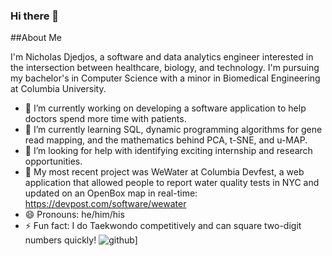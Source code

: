 ### Hi there 👋

##About Me
<!--
**reformist/reformist** is a ✨ _special_ ✨ repository because its `README.md` (this file) appears on your GitHub profile.
-->
I'm Nicholas Djedjos, a software and data analytics engineer interested in the intersection between healthcare, biology, and technology. I'm pursuing my bachelor's in Computer Science with a minor in Biomedical Engineering at Columbia University.

- 🔭 I’m currently working on developing a software application to help doctors spend more time with patients.
- 🌱 I’m currently learning SQL, dynamic programming algorithms for gene read mapping, and the mathematics behind PCA, t-SNE, and u-MAP. 
- 🤔 I’m looking for help with identifying exciting internship and research opportunities.
- 💬 My most recent project was WeWater at Columbia Devfest, a web application that allowed people to report water quality tests in NYC and updated on an OpenBox map in real-time: https://devpost.com/software/wewater
- 😄 Pronouns: he/him/his
- ⚡ Fun fact: I do Taekwondo competitively and can square two-digit numbers quickly!
![github](https://img.shields.io/badge/GitHub-000000?style=for-the-badge&logo=GitHub&logoColor=white)]
